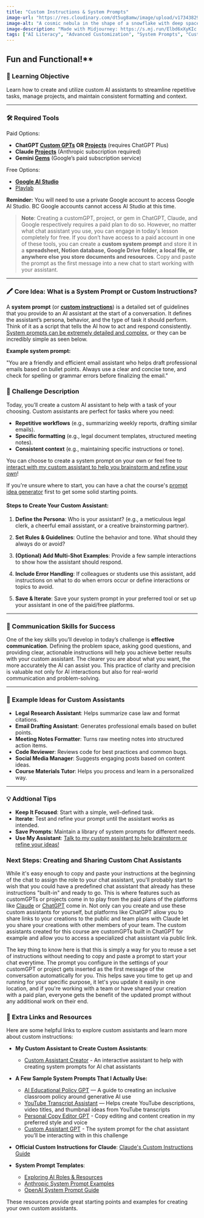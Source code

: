 ```yaml
---
title: "Custom Instructions & System Prompts"
image-url: "https://res.cloudinary.com/dt5ug8amw/image/upload/v1734382959/AI%20Advent%202024/cosmic_nebulae.png"
image-alt: "A cosmic nebula in the shape of a snowflake with deep space and distant stars in the background"
image-description: "Made with Midjourney: https://s.mj.run/Elbd6xXyKIc a cosmic snowflake nebula, ethereal and delicate, six-pointed structure, shimmering blue and white light, wispy star trails forming intricate patterns, icy glow, deep black background with distant stars --chaos 30 --ar 1:1 --style raw --personalize qaj1k1t --stylize 750 --v 6.1"
tags: ["AI Literacy", "Advanced Customization", "System Prompts", "Customization"]
---
```


## Fun and Functional!**

### 🎯 Learning Objective

Learn how to create and utilize custom AI assistants to streamline repetitive tasks, manage projects, and maintain consistent formatting and context.

---

### 🛠️ Required Tools

Paid Options:

- **ChatGPT [Custom GPTs](https://openai.com/index/introducing-gpts/) OR [Projects](https://help.openai.com/en/articles/10169521-using-projects-in-chatgpt)** (requires ChatGPT Plus)  
- **Claude [Projects](https://www.anthropic.com/news/projects)** (Anthropic subscription required)  
- **Gemini [Gems](https://blog.google/products/gemini/google-gems-tips/)** (Google’s paid subscription service)

Free Options:

- [**Google AI Studio**](https://ai.google.dev/gemini-api/docs/ai-studio-quickstart?continue=https%3A%2F%2Fdevelopers.google.com%2Flearn%2Fpathways%2Fsolution-ai-gemini-101%23article-https%3A%2F%2Fai.google.dev%2Fgemini-api%2Fdocs%2Fai-studio-quickstart)
- [Playlab](https://www.playlab.ai/)

**Reminder:** You will need to use a private Google account to access Google AI Studio. BC Google accounts cannot access AI Studio at this time.	

> **Note**: Creating a customGPT, project, or gem in ChatGPT, Claude, and Google respectively requires a paid plan to do so. However, no matter what chat assistant you use, you can engage in today's lesson completely for free. If you don’t have access to a paid account in one of these tools, you can create a **custom system prompt** and store it in a **spreadsheet, Notion database, Google Drive folder, a local file, or anywhere else you store documents and resources**. Copy and paste the prompt as the first message into a new chat to start working with your assistant.

---

### 🖍️ Core Idea: What is a System Prompt or Custom Instructions?

A **system prompt** (or [**custom instructions**](https://sites.bc.edu/bclawedtech/2023/10/10/system-prompt/)) is a detailed set of guidelines that you provide to an AI assistant at the start of a conversation. It defines the assistant’s persona, behavior, and the type of task it should perform. Think of it as a script that tells the AI how to act and respond consistently. [System prompts can be extremely detailed and complex](https://future-cymbal-42b.notion.site/Personal-Copy-Editor-192317d18ec7805db282cace06fd22f9), or they can be incredibly simple as seen below.

**Example system prompt:**

"You are a friendly and efficient email assistant who helps draft professional emails based on bullet points. Always use a clear and concise tone, and check for spelling or grammar errors before finalizing the email."


### 📜 Challenge Description

Today, you’ll create a custom AI assistant to help with a task of your choosing. Custom assistants are perfect for tasks where you need:

- **Repetitive workflows** (e.g., summarizing weekly reports, drafting similar emails).  
- **Specific formatting** (e.g., legal document templates, structured meeting notes).  
- **Consistent context** (e.g., maintaining specific instructions or tone).

You can choose to create a system prompt on your own or feel free to [interact with my custom assistant to help you brainstorm and refine your own](https://chatgpt.com/g/g-674f2452de748191961e54c90e5fc475-custom-chat-assistant)!

If you're unsure where to start, you can have a chat the course's [prompt idea generator](https://chatgpt.com/g/g-67cc7060f82c8191a4f05c6e72b1d993-foundations-prompt-idea-generator) first to get some solid starting points.

#### Steps to Create Your Custom Assistant:

1. **Define the Persona**: Who is your assistant? (e.g., a meticulous legal clerk, a cheerful email assistant, or a creative brainstorming partner).

2. **Set Rules & Guidelines**: Outline the behavior and tone. What should they always do or avoid?

3. **(Optional) Add Multi-Shot Examples**: Provide a few sample interactions to show how the assistant should respond.

4. **Include Error Handling**: If colleagues or students use this assistant, add instructions on what to do when errors occur or define interactions or topics to avoid.

5. **Save & Iterate**: Save your system prompt in your preferred tool or set up your assistant in one of the paid/free platforms.

---

### 📝 Communication Skills for Success

One of the key skills you’ll develop in today’s challenge is **effective communication**. Defining the problem space, asking good questions, and providing clear, actionable instructions will help you achieve better results with your custom assistant. The clearer you are about what you want, the more accurately the AI can assist you. This practice of clarity and precision is valuable not only for AI interactions but also for real-world communication and problem-solving.

---

### 📖 Example Ideas for Custom Assistants

- **Legal Research Assistant**: Helps summarize case law and format citations.  
- **Email Drafting Assistant**: Generates professional emails based on bullet points.  
- **Meeting Notes Formatter**: Turns raw meeting notes into structured action items.  
- **Code Reviewer**: Reviews code for best practices and common bugs.  
- **Social Media Manager**: Suggests engaging posts based on content ideas.
- **Course Materials Tutor**: Helps you process and learn in a personalized way.

---

### 💡 Addtional Tips

- **Keep It Focused**: Start with a simple, well-defined task.  
- **Iterate**: Test and refine your prompt until the assistant works as intended.  
- **Save Prompts**: Maintain a library of system prompts for different needs.  
- **Use My Assistant**: [Talk to my custom assistant to help brainstorm or refine your ideas\!](https://chatgpt.com/g/g-674f2452de748191961e54c90e5fc475-custom-chat-assistant)

### Next Steps: Creating and Sharing Custom Chat Assistants

While it's easy enough to copy and paste your instructions at the beginning of the chat to assign the role to your chat assistant, you'll probably start to wish that you could have a predefined chat assistant that already has these instructions "built-in" and ready to go. This is where features such as customGPTs or projects come in to play from the paid plans of the platforms like [Claude](https://claude.ai) or [ChatGPT](https://chat.openai.com) come in. Not only can you create and use these custom assistants for yourself, but platforms like ChatGPT allow you to share links to your creations to the public and team plans with Claude let you share your creations with other members of your team. The custom assistants created for this course are customGPTs built in ChatGPT for example and allow you to access a specialized chat assistant via public link.

The key thing to know here is that this is simply a way for you to reuse a set of instructions without needing to copy and paste a prompt to start your chat everytime. The prompt you configure in the settings of your customGPT or project gets inserted as the first message of the conversation automatically for you. This helps save you time to get up and running for your specific purpose, it let's you update it easily in one location, and if you're working with a team or have shared your creation with a paid plan, everyone gets the benefit of the updated prompt without any additional work on their end.


### 📂 Extra Links and Resources

Here are some helpful links to explore custom assistants and learn more about custom instructions:

- **My Custom Assistant to Create Custom Assistants**:

  - [Custom Assistant Creator](https://chatgpt.com/g/g-674f2452de748191961e54c90e5fc475-custom-chat-assistant) - An interactive assistant to help with creating system prompts for AI chat assistants  
- **A Few Sample System Prompts That I Actually Use:**

  - [AI Educational Policy GPT](https://docs.google.com/document/d/1uBDqxNNyby5yX8ZudiY9Ur3VL_Z0A4vHgRP8CjEqgCs/edit?usp=sharing) — A guide to creating an inclusive classroom policy around generative AI use  
  - [YouTube Transcript Assistant](https://docs.google.com/document/d/1jfrWr9IAplVgY3lG7uRjw2dDZcQ-wzVjb6zbExOO8cg/edit?usp=sharing) — Helps create YouTube descriptions, video titles, and thumbnail ideas from YouTube transcripts  
  - [Personal Copy Editor GPT](https://docs.google.com/document/d/1xXmjZakYyOez57D5WFVPNfqVYlSAewa0N5WSaERJcwA/edit?usp=sharing) - Copy editing and content creation in my preferred style and voice  
  - [Custom Assistant GPT](https://docs.google.com/document/d/1fbA_DIJrE_GYrRLLsblpGT05ICbPTZMgFoC1XhapN3Q/edit?usp=sharing) - The system prompt for the chat assistant you’ll be interacting with in this challenge  
- **Official Custom Instructions for Claude**: [Claude's Custom Instructions Guide](https://docs.anthropic.com/en/release-notes/system-prompts)

- **System Prompt Templates**:

  - [Exploring AI Roles & Resources](https://future-cymbal-42b.notion.site/)
  - [Anthropic System Prompt Examples](https://docs.anthropic.com/en/docs/build-with-claude/prompt-engineering/system-prompts#legal-contract-analysis-with-role-prompting)  
  - [OpenAI System Prompt Guide](https://platform.openai.com/docs/examples)

These resources provide great starting points and examples for creating your own custom assistants.
